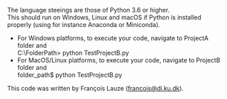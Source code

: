 The language steeings are those of Python 3.6 or higher.  
This should run on Windows, Linux and macOS if Python is installed properly (using for instance Anaconda or Miniconda). 


* For Windows platforms, to execute your code, navigate to ProjectA folder and  
  C:\FolderPath> python TestProjectB.py
* For MacOS/Linux platforms, to execute your code, navigate to ProjectB folder and  
 folder_path$ python TestProjectB.py

This code was written by François Lauze (francois@di.ku.dk).
